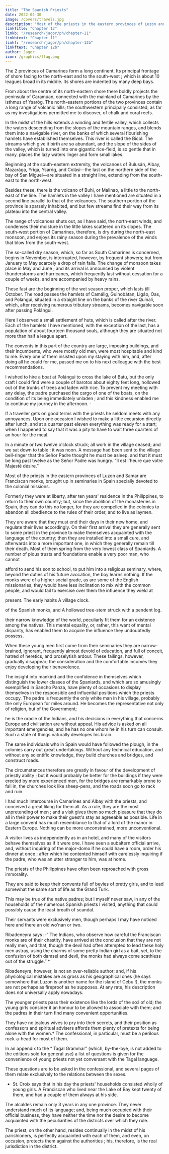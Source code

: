 ```yaml
---
title: "The Spanish Priests"
date: 2022-04-30
image: /covers/travels.jpg
description: "Most of the priests in the eastern provinces of Luzon and Samar are Franciscan monks, brought up in seminaries in Spain specially devoted to the colonial missions"
linkTitle: "Chapter 12"
linkb: "/research/jagor/ph/chapter-11"
linkbtext: "Chapter 11"
linkf: "/research/jagor/ph/chapter-12b"
linkftext: "Chapter 12b"
author: Jagor
icon: /graphics/flag.png
---
```



<!-- EXCURSIONS IN SOUTH CAMARINES.--SPANISH PRIESTS.-ALCALDES AND MANDARINS. -->

<!-- No favourable change in the weather was expected in Albáy before the month of January. It stormed and rained all day. I therefore determined to change my quarters to South Camarines, which, protected from the monsoon by the high range of bills running along its north-eastern boundary, enjoyed more decent weather.  -->

The 2 provinces of Camarines form a long continent. Its principal frontage of shore facing to the north-east and to the south-west ; which is about 10 leagues broad in its middle. Its shores are indented by many deep bays. 

From about the centre of its north-eastern shore there boldly projects the peninsula of Caramúan, connected with the mainland of Camarines by the isthmus of Ysaróg. The north-eastern portions of the two provinces contain a long range of volcanic hills; the southwestern principally consisted, as far as my investigations permitted me to discover, of chalk and coral reefs. 

In the midst of the hills extends a winding and fertile valley, which collects the waters descending from the slopes of the mountain ranges, and blends them into a navigable river, on the banks of which several flourishing hamlets have established themselves. This river is called the Bicol. The streams which give it birth are so abundant, and the slope of the sides of the valley, which is turned into one gigantic rice-field, is so gentle that in many. places the lazy waters linger and form small lakes. 

Beginning at the south-eastern extremity, the volcanoes of Bulusán, Albay, Mazarága, Yriga, Ysaróg, and Colási—the last on the northern side of the bay of San Miguel—are situated in a straight line, extending from the south-east to the north-west. 

Besides these, there is the volcano of Buhi, or Malinao, a little to the north-east of the line. The hamlets in the valley I have mentioned are situated in a second line parallel to that of the volcanoes. The southern portion of the province is sparsely inhabited, and but few streams find their way from its plateau into the central valley. 

The range of volcanoes shuts out, as I have said, the north-east winds, and condenses their moisture in the little lakes scattered on its slopes. The south-west portion of Camarines, therefore, is dry during the north-east monsoon, and enjoys its rainy season during the prevalence of the winds that blow from the south-west. 

The so-called dry season, which, so far as South Camarínes is concerned, begins in November, is interrupted, however, by frequent showers; but from January to May scarcely a drop of rain falls. The change of monsoon takes place in May and June ; and its arrival is announced by violent thunderstorms and hurricanes, which frequently last without cessation for a couple of weeks, and are accompanied by heavy rains. 

These fast are the beginning of the wet season proper, which lasts till October. The road passes the hamlets of Camálig, Guinobátan, Ligáo, Oas, and Polangui, situated in a straight line on the banks of the river Quínali, which, after receiving numerous tributary streams, becomes navigable soon after passing Polángui. 

Here I observed a small settlement of huts, which is called after the river. Each of the hamlets I have mentioned, with the exception of the last, has a population of about fourteen thousand souls, although they are situated not more than half a league apart. 

The convents in this part of the country are large, imposing buildings, and their incumbents, who were mostly old men, were most hospitable and kind to me. Every one of them insisted upon my staying with him, and, after doing all he could for me, passed me on to his next colleague with the best recommendations. 

I wished to hire a boat at Polángui to cross the lake of Batu, but the only craft I could find were a couple of barotos about eighty feet long, hollowed out of the trunks of trees and laden with rice. To prevent my meeting with any delay, the padre purchased the cargo of one of the boats, on the condition of its being immediately unladen ; and this kindness enabled me to continue my journey in the afternoon. · 

If a traveller gets on good terms with the priests he seldom meets with any annoyances. Upon one occasion I wished to make a little excursion directly after lunch, and at a quarter past eleven everything was ready for a start; when I happened to say that it was a pity to have to wait three quarters of an hour for the meal. 

In a minute or two twelve o'clock struck; all work in the village ceased; and we sat down to table : it was noon. A message had been sent to the village bell-ringer that the Señor Padre thought he must be asleep, and that it must be long past twelve as the Señor Padre was hungry. “Il est l'heure que votre Majesté désire.”

Most of the priests in the eastern provinces of Luzon and Samar are Franciscan monks, brought up in seminaries in Spain specially devoted to the colonial missions. 

Formerly they were at liberty, after ten years' residence in the Philippines, to return to their own country; but, since the abolition of the monasteries in Spain, they can do this no longer, for they are compelled in the colonies to abandon all obedience to the rules of their order, and to live as laymen. 

They are aware that they must end their days in their new home, and regulate their lives accordingly. On their first arrival they are generally sent to some priest in the province to make themselves acquainted with the language of the country; then they are installed into a small cure, and afterwards into a more important one, in which they generally remain till their death. Most of them spring from the very lowest class of Spaniards. A number of pious trusts and foundations enable a very poor man, who cannot

afford to send his son to school, to put him into a religious seminary, where, beyond the duties of his future avocation, the boy learns nothing. If the monks were of a higher social grade, as are some of the English missionaries, they would have less inclination to mix with the common people, and would fail to exercise over them the influence they wield at

present. The early habits A village clock.

of the Spanish monks, and A hollowed tree-stem struck with a pendent log.

their narrow knowledge of the world, peculiarly fit them for an existence among the natives. This mental equality, or, rather, this want of mental disparity, has enabled them to acquire the influence they undoubtedly possess.

When these young men first come from their seminaries they are narrow-brained, ignorant, frequently almost devoid of education, and full of conceit, hatred of heretics, and proselytish ardour. These failings, however, gradually disappear; the consideration and the comfortable incomes they enjoy developing their benevolence. 

The insight into mankind and the confidence in themselves which distinguish the lower classes of the Spaniards, and which are so amusingly exemplified in Sancho Panza, have plenty of occasions to display themselves in the responsible and influential positions which the priests occupy. The padre is frequently the only white man in his village, probably the only European for miles around. He becomes the representative not only of religion, but of the Government; 

he is the oracle of the Indians, and his decisions in everything that concerns Europe and civilisation are without appeal. His advice is asked on all important emergencies, and he has no one whom he in his turn can consult. Such a state of things naturally developes his brain. 

The same individuals who in Spain would have followed the plough, in the colonies carry out great undertakings. Without any technical education, and without any scientific knowledge, they build churches and bridges, and construct roads. 

The circumstances therefore are greatly in favour of the development of priestly ability ; but it would probably be better for the buildings if they were erected by more experienced men, for the bridges are remarkably prone to fall in, the churches look like sheep-pens, and the roads soon go to rack and ruin. 

I had much intercourse in Camarines and Albay with the priests, and conceived a great liking for them all. As a rule, they are the most unpretending of men ; and a visit gives them so much pleasure that they do all in their power to make their guest's stay as agreeable as possible. Life in a large convent has much resemblance to that of a lord of the manor in Eastern Europe. Nothing can be more unconstrained, more unconventional. 

A visitor lives as independently as in an hotel, and many of the visitors behave themselves as if it were one. I have seen a subaltern official arrive, and, without inquiring of the major-domo if he could have a room, order his dinner at once ; after which he contented himself with carelessly inquiring if the padre, who was an utter stranger to him, was at home.

The priests of the Philippines have often been reproached with gross immorality. 

They are said to keep their convents full of bevies of pretty girls, and to lead somewhat the same sort of life as the Grand Turk. 

This may be true of the native padres; but I myself never saw, in any of the households of the numerous Spanish priests I visited, anything that could possibly cause the least breath of scandal. 

Their servants were exclusively men, though perhaps I may have noticed here and there an old wo'nan or two. 

Ribadeneyra says :-“ The Indians, who observe how careful the Franciscan monks are of their chastity, have arrived at the conclusion that they are not really men, and that, though the devil had often attempted to lead these holy men astray, using the charms of some pretty Indian girl as a bait, yet, to the confusion of both damsel and devil, the monks had always come scathless out of the struggle.” * 

Ribadeneyra, however, is not an over-reliable author; and, if his physiological mistakes are as gross as his geographical ones (he says somewhere that Luzon is another name for the island of Cebu !), the monks are not perhaps as fireproof as he supposes. At any rate, his description does not universally apply nowadays. 

The younger priests pass their existence like the lords of the so:l of old; the young girls consider it an honour to be allowed to associate with them; and the padres in their turn find many convenient opportunities. 

They have no jealous wives to pry into their secrets, and their position as confessors and spiritual advisers affords them plenty of pretexts for being alone with the women.† The confessional, in particular, must be a perilous rock-a-head for most of them. 

In an appendix to the “ Tagal Grammar" (which, by-the-bye, is not added to the editions sold for general use) a list of questions is given for the convenience of young priests not yet conversant with the Tagal language. 

These questions are to be asked in the confessional, and several pages of them relate exclusively to the relations between the sexes.

+ St. Croix says that in his day the priests' households consisted wholly of young girls. A Franciscan who lived near the Lake of Bay kept twenty of them, and had a couple of them always at his side.

The alcaldes remain only 3 years in any one province. They never understand much of its language; and, being much occupied with their official business, they have neither the time nor the desire to become acquainted with the peculiarities of the districts over which they rule. 

The priest, on the other hand, resides continually in the midst of his parishioners, is perfectly acquainted with each of them, and even, on occasion, protects them against the authorities ; his, therefore, is the real jurisdiction in the district. 
